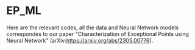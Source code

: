 # EP_ML
Here are the relevant codes, all the data and Neural Network models correspondes to our paper "Characterization of Exceptional Points using Neural Network" (arXiv:https://arxiv.org/abs/2305.00776).

